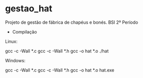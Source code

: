 # gestao_hat
Projeto de gestão de fábrica de chapéus e bonés. BSI 2º Período

- Compilação

Linux:

gcc -c -Wall *.c
gcc -c -Wall *.h
gcc -o hat *.o
./hat

Windows:

gcc -c -Wall *.c
gcc -c -Wall *.h
gcc -o hat *.o
hat.exe
